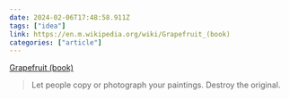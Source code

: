 ```yaml
---
date: 2024-02-06T17:48:58.911Z
tags: ["idea"]
link: https://en.m.wikipedia.org/wiki/Grapefruit_(book)
categories: ["article"]
---
```

[Grapefruit (book)](https://en.m.wikipedia.org/wiki/Grapefruit_(book))

> Let people copy or photograph your paintings. Destroy the original.
